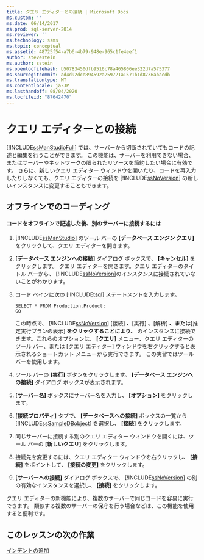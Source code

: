```yaml
---
title: クエリ エディターとの接続 | Microsoft Docs
ms.custom: ''
ms.date: 06/14/2017
ms.prod: sql-server-2014
ms.reviewer: ''
ms.technology: ssms
ms.topic: conceptual
ms.assetid: 48725f54-a7b6-4b79-948e-965c1fe4eef1
author: stevestein
ms.author: sstein
ms.openlocfilehash: b50783450dfb9516c78a465806ee322d7a575377
ms.sourcegitcommit: ad4d92dce894592a259721a1571b1d8736abacdb
ms.translationtype: MT
ms.contentlocale: ja-JP
ms.lasthandoff: 08/04/2020
ms.locfileid: "87642470"
---
```

# <a name="connecting-with-query-editor"></a>クエリ エディターとの接続
  [!INCLUDE[ssManStudioFull](../../includes/ssmanstudiofull-md.md)] では、サーバーから切断されていてもコードの記述と編集を行うことができます。 この機能は、サーバーを利用できない場合、またはサーバーやネットワークの限られたリソースを節約したい場合に有効です。 さらに、新しいクエリ エディター ウィンドウを開いたり、コードを再入力したりしなくても、クエリ エディターの接続を [!INCLUDE[ssNoVersion](../../includes/ssnoversion-md.md)] の新しいインスタンスに変更することもできます。  
  
## <a name="coding-offline"></a>オフラインでのコーディング  
  
#### <a name="to-write-code-offline-and-then-connect-to-different-servers"></a>コードをオフラインで記述した後、別のサーバーに接続するには  
  
1.  [!INCLUDE[ssManStudio](../../includes/ssmanstudio-md.md)] のツール バーの **[データベース エンジン クエリ]** をクリックして、クエリ エディターを開きます。  
  
2.  **[データベース エンジンへの接続]** ダイアログ ボックスで、 **[キャンセル]** をクリックします。 クエリ エディターを開きます。クエリ エディターのタイトル バーから、 [!INCLUDE[ssNoVersion](../../includes/ssnoversion-md.md)]のインスタンスに接続されていないことがわかります。  
  
3.  コード ペインに次の [!INCLUDE[tsql](../../includes/tsql-md.md)] ステートメントを入力します。  
  
    ```  
    SELECT * FROM Production.Product;  
    GO  
    ```  
  
     この時点で、 [!INCLUDE[ssNoVersion](../../includes/ssnoversion-md.md)] [接続] **、**[実行] **、**[解析] **、または**[推定実行プランの表示] **をクリックすることにより、** のインスタンスに接続できます。これらのオプションは、 **[クエリ]** メニュー、クエリ エディターのツール バー、または [クエリ エディター] ウィンドウを右クリックすると表示されるショートカット メニューから実行できます。 この実習ではツール バーを使用します。  
  
4.  ツール バーの **[実行]** ボタンをクリックします。 **[データベース エンジンへの接続]** ダイアログ ボックスが表示されます。  
  
5.  **[サーバー名]** ボックスにサーバー名を入力し、 **[オプション]** をクリックします。  
  
6.  **[接続プロパティ]** タブで、 **[データベースへの接続]** ボックスの一覧から [!INCLUDE[ssSampleDBobject](../../includes/sssampledbobject-md.md)] を選択し、 **[接続]** をクリックします。  
  
7.  同じサーバーに接続する別のクエリ エディター ウィンドウを開くには、ツール バーの **[新しいクエリ]** をクリックします。  
  
8.  接続先を変更するには、クエリ エディター ウィンドウを右クリックし、 **[接続]** をポイントして、 **[接続の変更]** をクリックします。  
  
9. **[サーバーへの接続]** ダイアログ ボックスで、 [!INCLUDE[ssNoVersion](../../includes/ssnoversion-md.md)] の別の有効なインスタンスを選択し、 **[接続]** をクリックします。  
  
 クエリ エディターの新機能により、複数のサーバーで同じコードを容易に実行できます。 類似する複数のサーバーの保守を行う場合などは、この機能を使用すると便利です。  
  
## <a name="next-task-in-lesson"></a>このレッスンの次の作業  
 [インデントの追加](lesson-2-2-adding-indentation.md)  
  
  

